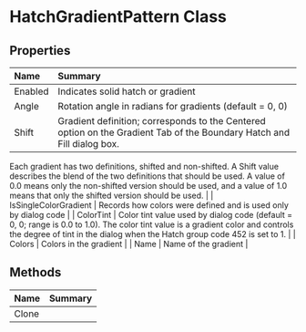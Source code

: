# HatchGradientPattern Class



## Properties

| Name | Summary | 
| :- | :- | 
| Enabled | Indicates solid hatch or gradient | 
| Angle | Rotation angle in radians for gradients (default = 0, 0) | 
| Shift | Gradient definition; corresponds to the Centered option on the Gradient Tab of the Boundary Hatch and Fill dialog box.
Each gradient has two definitions, shifted and non-shifted. 
A Shift value describes the blend of the two definitions that should be used. A value of 0.0 means only the non-shifted version should be used, and a value of 1.0 means that only the shifted version should be used. | 
| IsSingleColorGradient | Records how colors were defined and is used only by dialog code | 
| ColorTint | Color tint value used by dialog code (default = 0, 0; range is 0.0 to 1.0). The color tint value is a gradient color and controls the degree of tint in the dialog when the Hatch group code 452 is set to 1. | 
| Colors | Colors in the gradient | 
| Name | Name of the gradient  | 

## Methods

| Name | Summary | 
| :- | :- | 
| Clone |  | 

